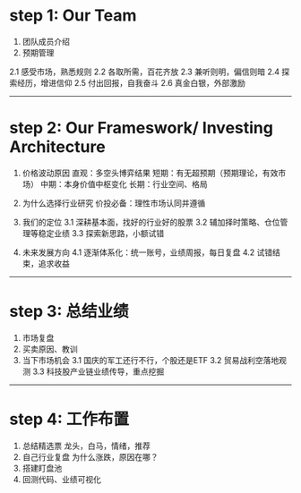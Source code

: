 # step 1: Our Team
1. 团队成员介绍
2. 预期管理

2.1 感受市场，熟悉规则
2.2 各取所需，百花齐放
2.3 兼听则明，偏信则暗
2.4 探索经历，增进信仰
2.5 付出回报，自我奋斗
2.6 真金白银，外部激励

___

# step 2: Our Frameswork/ Investing Architecture
1. 价格波动原因
直观：多空头博弈结果
短期：有无超预期（预期理论，有效市场）
中期：本身价值中枢变化
长期：行业空间、格局

2. 为什么选择行业研究
价投必备：理性市场认同并遵循

3. 我们的定位
3.1 深耕基本面，找好的行业好的股票
3.2 辅加择时策略、仓位管理等稳定业绩
3.3 探索新思路，小额试错

4. 未来发展方向
4.1 逐渐体系化：统一账号，业绩周报，每日复盘
4.2 试错结束，追求收益

___

# step 3: 总结业绩
1. 市场复盘
2. 买卖原因、教训
3. 当下市场机会
3.1 国庆的军工还行不行，个股还是ETF
3.2 贸易战利空落地观测
3.3 科技股产业链业绩传导，重点挖掘

___

# step 4: 工作布置
1. 总结精选票
龙头，白马，情绪，推荐
2. 自己行业复盘
为什么涨跌，原因在哪？
3. 搭建盯盘池
4. 回测代码、业绩可视化




